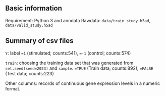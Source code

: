 ## Basic information

Requirement: Python 3 and anndata
Rawdata: `data/train_study.h5ad`, `data/valid_study.h5ad`


## Summary of csv files

`Y`: label `=1` (stimulated; counts:541), `=-1` (control; counts:574)

`train`: choosing the training data set that was generated from `set.seed(seed=2023)` and `sample`. `=TRUE` (Train data; counts:892), `=FALSE` (Test data; counts:223)

Other columns: records of continuous gene expression levels in a numeric format.

